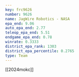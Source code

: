 ```yaml
---
key: frc9626
number: 9626
name: JagWire Robotics - NASA
epa_end: 9.06
auto_epa_end: 2.77
teleop_epa_end: 5.51
endgame_epa_end: 0.78
winrate: 0.3333
district_epa_rank: 1303
district_epa_percentile: 0.2765
type: Team
---
```

[[2024mokc]]

